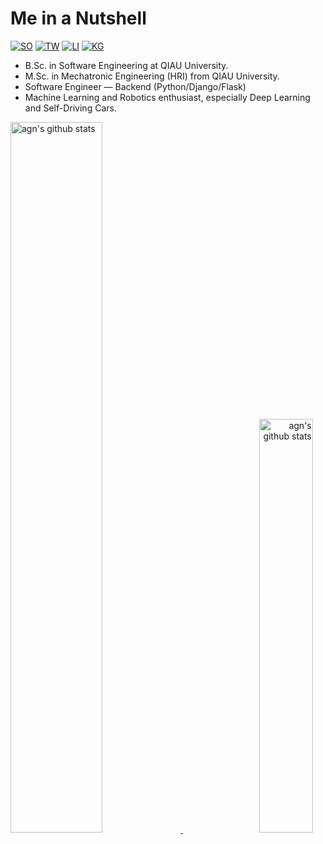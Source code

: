 # Me in a Nutshell

[![SO](https://img.shields.io/badge/stack-overflow-f59b42.svg?style=for-the-badge)](https://stackoverflow.com/users/3702377/benyamin-jafari)
[![TW](https://img.shields.io/badge/twitter-4daedb.svg?style=for-the-badge)](https://twitter.com/benyaminjmf)
[![LI](https://img.shields.io/badge/linked-in-007cb5.svg?style=for-the-badge)](http://www.linkedin.com/in/benyaminjmf)
[![KG](https://img.shields.io/badge/kaggle-4daedb.svg?style=for-the-badge)](https://www.kaggle.com/benyaminjmf)

 - B.Sc. in Software Engineering at QIAU University.
 - M.Sc. in Mechatronic Engineering (HRI) from QIAU University.
 - Software Engineer — Backend (Python/Django/Flask)
 - Machine Learning and Robotics enthusiast, especially Deep Learning and Self-Driving Cars.

<!--
[![agn's github stats](https://github-readme-stats.vercel.app/api?username=agn-7&show_icons=true&theme=gruvbox)](https://github.com/agn-7/agn-7)[![Top Langs](https://github-readme-stats.vercel.app/api/top-langs/?username=agn-7&layout=compact&theme=gruvbox)](https://github.com/agn-7/agn-7)
-->

<p>
    <a align="left" href="https://github.com/agn-7/agn-7">
        <img alt="agn's github stats"  width="54%" src="https://github-readme-stats.vercel.app/api?username=agn-7&show_icons=true&theme=gruvbox">
    </a>
    <a align="right" href="https://github.com/agn-7/agn-7">
        <img alt="agn's github stats"  width="41.2%" src="https://github-readme-stats.vercel.app/api/top-langs/?username=agn-7&layout=compact&theme=gruvbox">
    </a>
   <!--img src = "https://github-readme-streak-stats.herokuapp.com?user=agn-7&theme=onedark&hide_border=true"-->

</p>


